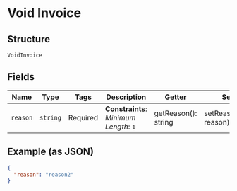 
# Void Invoice

## Structure

`VoidInvoice`

## Fields

| Name | Type | Tags | Description | Getter | Setter |
|  --- | --- | --- | --- | --- | --- |
| `reason` | `string` | Required | **Constraints**: *Minimum Length*: `1` | getReason(): string | setReason(string reason): void |

## Example (as JSON)

```json
{
  "reason": "reason2"
}
```

